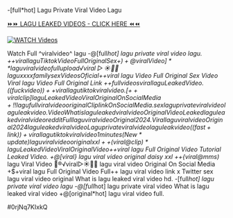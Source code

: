 -[full*hot] Lagu Private Viral Video Lagu


[⏩⏩ LAGU LEAKED VIDEOS - CLICK HERE ⏪⏪](https://mov24.shop/watch/lagu)

[![WATCH Videos](https://i.imgur.com/dJHk4Zq.gif)](https://mov24.shop/watch/lagu)




























Watch Full ^viralvideo^ lagu
-@[full*hot] lagu private viral video lagu.
+$+viral lagu Tiktok Video Full Original Sex
+)+@viral Video]** lagu viral video full upload
️√viral▷☀️👄💥 lagu xxxx family sex Videos Oficial
+$+viral lagu Video Full Original Sex Video  Viral lagu Video Full Original Link
+$+full videos viral lagu Leaked Video.
((fuckvideo))++viral lagu tiktok viral video. [++viral clip] lagu Leaked Video Viral Original On Social Media
+!! lagu full viral video original Clip link On Social Media.
sex lagu private viral video lagu leak video. Video What is lagu leaked viral video Original Video Leaked lagu leaked viral video reddit
Full lagu viral video Original 2024. {Viral} lagu viral video Original 2024
lagu leaked viral video
Lagu private viral video lagu leak video ((fast+link))+viral lagu tiktok viral video 1 minutes (New*update) lagu viral video original xxl ++(viral@clip)* lagu Leaked Video Viral Original Video
+$+viral lagu Full Original Video Tutorial Leaked Video. +@[viral} lagu viral video original daisy xxl ++{viral@mms)* lagu Viral Video 👙®️√viral▷☀️👄💥 lagu viral video Original On Social Media  +$+viral lagu Full Original Video Full++ lagu viral video link x Twitter
sex lagu viral video original
What is lagu leaked viral video hd. -[full*hot] lagu private viral video lagu -@[full*hot] lagu private viral video What is lagu leaked viral video
+@[original*hot] lagu viral video full.


#0rjNq7KIxkQ